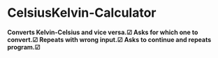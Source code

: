 # CelsiusKelvin-Calculator
<b>Converts Kelvin-Celsius and vice versa.☑
Asks for which one to convert.☑
Repeats with wrong input.☑
Asks to continue and repeats program.☑
</b>

